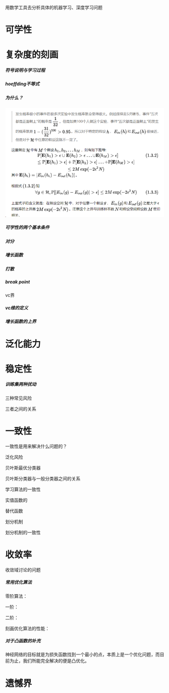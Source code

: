用数学工具去分析具体的机器学习、深度学习问题

# 可学性

# 复杂度的刻画

##### 符号说明与学习过程

##### hoeffding不等式

##### 为什么？

![image-20201112143522282](theoryGuide..assets/image-20201112143522282.png)

##### 可学性的两个基本条件

##### 对分

##### 增长函数

##### 打散

##### break point

vc界

##### vc维的定义

##### 增长函数的上界

# 泛化能力

# 稳定性

##### 训练集两种扰动

三种常见风险

三者之间的关系



# 一致性

一致性是用来解决什么问题的？

泛化风险

贝叶斯最优分类器

贝叶斯分类器与一般分类器之间的关系

学习算法的一致性

实值函数的

替代函数

划分机制

划分机制的一致性



# 收敛率

收敛域讨论的问题

##### 常用优化算法

零阶算法：

一阶：

二阶：

刻画优化算法的性能：





##### 对于凸函数的补充

神经网络的目标就是为损失函数找到一个最小的点，本质上是一个优化问题，而目前为止，我们所能完全解决的便是凸优化。

# 遗憾界

